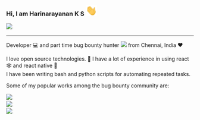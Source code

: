 ### Hi, I am Harinarayanan K S <img src="https://github.com/ksharinarayanan/ksharinarayanan/blob/master/gifs/hi.gif" width="30">

![](https://github-readme-stats.vercel.app/api?username=ksharinarayanan&show_icons=true)

<hr />

Developer 💻 and part time bug bounty hunter <img src="https://media.giphy.com/media/WUlplcMpOCEmTGBtBW/giphy.gif" width="30"> from Chennai, India ❤

I love open source technologies. 🚀
I have a lot of experience in using react 🕸️ and react native 📱
<br >
I have been writing bash and python scripts for automating repeated tasks.

Some of my popular works among the bug bounty community are:

<img src="https://github-readme-stats.vercel.app/api/pin/?username=ksharinarayanan&repo=SSRFire">

<br>

<img src="https://github-readme-stats.vercel.app/api/pin/?username=ksharinarayanan&repo=SourceWolf">

<br>

<img src="https://github-readme-stats.vercel.app/api/pin/?username=ksharinarayanan&repo=bash-hacks">

<br>
